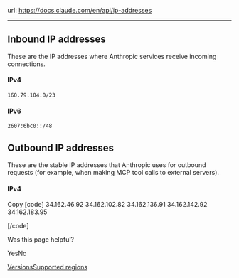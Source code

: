url: https://docs.claude.com/en/api/ip-addresses

---

## Inbound IP addresses

These are the IP addresses where Anthropic services receive incoming connections.

#### IPv4

`160.79.104.0/23`

#### IPv6

`2607:6bc0::/48`

## Outbound IP addresses

These are the stable IP addresses that Anthropic uses for outbound requests \(for example, when making MCP tool calls to external servers\).

#### IPv4

Copy
[code]
    34.162.46.92
    34.162.102.82
    34.162.136.91
    34.162.142.92
    34.162.183.95

[/code]

Was this page helpful?

YesNo

[Versions](/en/api/versioning)[Supported regions](/en/api/supported-regions)

